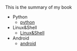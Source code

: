 This is the summary of my book
* Python
    * [python](Python/python.md)
* Linux&Shell
    * [Linux&Shell](Linux&Shell/Linux&Shell.md)
* Android
    * [android](Android/Android.md)
